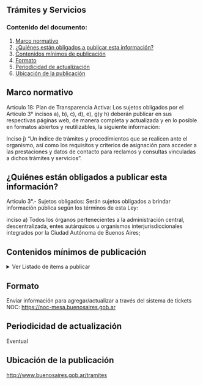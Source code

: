<h2> Trámites y Servicios</h2> 
<h3>  Contenido del documento: </h3> 
<ol>
 <li><a href="#marco">Marco normativo</a></li>
 <li><a href="#obligados">¿Quiénes están obligados a publicar esta información?</a></li>
 <li><a href="#contenidos">Contenidos mínimos de publicación</a></li>
 <li><a href="#formato">Formato</a></li>
 <li><a href="#perio">Periodicidad de actualización</a></li>
 <li><a href="#ubicacion">Ubicación de la publicación</a></li>
</ol>
 
<h2 id="marco">Marco normativo</h2>  
<p>
Artículo 18: Plan de Transparencia Activa: Los sujetos obligados por el Artículo 3° incisos a), b), c), d), e), g)y h) deberán publicar en sus respectivas páginas web, de manera completa y actualizada y en lo posible en formatos abiertos y reutilizables, la siguiente información:

Inciso j) “Un índice de trámites y procedimientos que se realicen ante el organismo, así como los requisitos y criterios de asignación para acceder a las prestaciones y datos de contacto para reclamos y consultas vinculadas a dichos trámites y servicios”.

</p>
<h2 id="obligados"> ¿Quiénes están obligados a publicar esta información?</h2> 
<p>
Artículo 3°.- Sujetos obligados: Serán sujetos obligados a brindar información pública según los términos de esta Ley:

inciso a) Todos los órganos pertenecientes a la administración central, descentralizada, entes autárquicos u organismos interjurisdiccionales integrados por la Ciudad Autónoma de Buenos Aires;

</p>

<h2 id="contenidos"> Contenidos mínimos de publicación </h2> 
<details><summary> Ver Listado de ítems a publicar </summary>

|	Ítem	|
|		------------- |
| Nombre del trámite o servicio; |
| breve descripción del mismo; |
| requisitos necesarios para realizarlo; |
| protocolos de atención o pasos a seguir para realizarlo (dónde y en qué horario se realiza, si es necesario sacar turno previo o es de presentación espontánea, si se puede hacer online o por sistema de Tramitación a Distancia (TAD), quienes pueden/deben realizar dicho trámite, en caso de que haya alguna constancia/certificado/documento a retirar: cómo, cuándo y dónde se retira, cómo finaliza el trámite, etc.); |
| datos de contacto del organismo responsable del trámite (nombre del organismo, dirección física, teléfono de contacto, mail de contacto, web del área); |
| información sobre el pago del Trámite, de ser necesario: Arancel (si se trata de un trámite gratuito, se debe aclarar que es gratuito), y medios y formas de pago (online, si es con tarjetas de crédito, qué tarjetas y si se puede pagar en cuotas, hasta cuantas), si se puede pagar en Rapipago/pagofácil, etc.; |
| si hay normativa u otros archivos importantes que las áreas quieran que los vecinos se descarguen de la guía, deben enviarse en formato PDF; |
| Datos adicionales importantes a destacar que las áreas consideren y que no estén contemplados dentro de lo anterior;|
| información sobre vías de reclamos. |

</details>

<h2 id="formato"> Formato </h2>
<p>
Enviar información para agregar/actualizar a través del sistema de tickets NOC:
 <a href="https://noc-mesa.buenosaires.gob.ar">https://noc-mesa.buenosaires.gob.ar</a>
</p>
<h2 id="perio"> Periodicidad de actualización</h2>
<p>Eventual</p>

<h2 id="ubicacion"> Ubicación de la publicación</h2>
<p>
<a href="http://www.buenosaires.gob.ar/tramites">http://www.buenosaires.gob.ar/tramites </a>
 </br>
</p>

